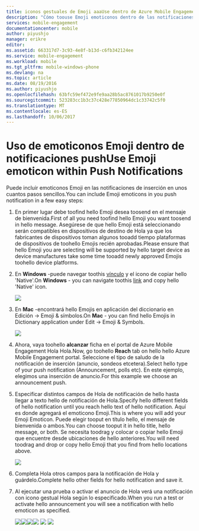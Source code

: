 ```yaml
---
title: iconos gestuales de Emoji aaaUse dentro de Azure Mobile Engagement
description: "Cómo toouse Emoji emoticonos dentro de las notificaciones de inserción"
services: mobile-engagement
documentationcenter: mobile
author: piyushjo
manager: erikre
editor: 
ms.assetid: 663317d7-3c93-4e8f-b13d-c6fb342124ee
ms.service: mobile-engagement
ms.workload: mobile
ms.tgt_pltfrm: mobile-windows-phone
ms.devlang: na
ms.topic: article
ms.date: 08/19/2016
ms.author: piyushjo
ms.openlocfilehash: 63bfc59ef472e9fe9aa28b5ac8761017b9250e0f
ms.sourcegitcommit: 523283cc1b3c37c428e77850964dc1c33742c5f0
ms.translationtype: MT
ms.contentlocale: es-ES
ms.lasthandoff: 10/06/2017
---
```

# <a name="use-emoji-emoticon-within-push-notifications"></a><span data-ttu-id="7c063-103">Uso de emoticonos Emoji dentro de notificaciones push</span><span class="sxs-lookup"><span data-stu-id="7c063-103">Use Emoji emoticon within Push Notifications</span></span>
<span data-ttu-id="7c063-104">Puede incluir emoticonos Emoji en las notificaciones de inserción en unos cuantos pasos sencillos.</span><span class="sxs-lookup"><span data-stu-id="7c063-104">You can include Emoji emoticons in you push notification in a few easy steps:</span></span> 

1. <span data-ttu-id="7c063-105">En primer lugar debe toofind hello Emoji desea toosend en el mensaje de bienvenida.</span><span class="sxs-lookup"><span data-stu-id="7c063-105">First of all you need toofind hello Emoji you want toosend in hello message.</span></span> <span data-ttu-id="7c063-106">Asegúrese de que hello Emoji está seleccionando serán compatibles en dispositivos de destino de Hola ya que los fabricantes de dispositivos toman algunos tooadd tiempo plataformas de dispositivos de toohello Emojis recién aprobadas.</span><span class="sxs-lookup"><span data-stu-id="7c063-106">Please ensure that hello Emoji you are selecting will be supported by hello target device as device manufactures take some time tooadd newly approved Emojis toohello device platforms.</span></span> 
2. <span data-ttu-id="7c063-107">En **Windows** -puede navegar toothis [vínculo](http://apps.timwhitlock.info/emoji/tables/unicode) y el icono de copiar hello 'Native'.</span><span class="sxs-lookup"><span data-stu-id="7c063-107">On **Windows** - you can navigate toothis [link](http://apps.timwhitlock.info/emoji/tables/unicode) and copy hello 'Native' icon.</span></span>
   
    ![][7] 
3. <span data-ttu-id="7c063-108">En **Mac** -encontrará hello Emojis en aplicación del diccionario en Edición -> Emoji & símbolos.</span><span class="sxs-lookup"><span data-stu-id="7c063-108">On **Mac** - you can find hello Emojis in Dictionary application under Edit -> Emoji & Symbols.</span></span>
   
    ![][6] 
4. <span data-ttu-id="7c063-109">Ahora, vaya toohello **alcanzar** ficha en el portal de Azure Mobile Engagement Hola Hola.</span><span class="sxs-lookup"><span data-stu-id="7c063-109">Now, go toohello **Reach** tab on hello hello Azure Mobile Engagement portal.</span></span> <span data-ttu-id="7c063-110">Seleccione el tipo de saludo de la notificación de inserción (anuncio, sondeos etcetera).</span><span class="sxs-lookup"><span data-stu-id="7c063-110">Select hello type of your push notification (Announcement, polls etc).</span></span> <span data-ttu-id="7c063-111">En este ejemplo, elegimos una inserción de anuncio.</span><span class="sxs-lookup"><span data-stu-id="7c063-111">For this example we choose an announcement push.</span></span>
5. <span data-ttu-id="7c063-112">Especificar distintos campos de Hola de notificación de hello hasta llegar a texto hello de notificación de Hola.</span><span class="sxs-lookup"><span data-stu-id="7c063-112">Specify hello different fields of hello notification until you reach hello text of hello notification.</span></span> <span data-ttu-id="7c063-113">Aquí es donde agregará el emoticono Emoji.</span><span class="sxs-lookup"><span data-stu-id="7c063-113">This is where you will add your Emoji Emoticon.</span></span> <span data-ttu-id="7c063-114">Puede elegir tooput en título hello, el mensaje de bienvenida o ambos.</span><span class="sxs-lookup"><span data-stu-id="7c063-114">You can choose tooput it in hello title, hello message, or both.</span></span> <span data-ttu-id="7c063-115">Se necesita toodrag y colocar o copiar hello Emoji que encuentre desde ubicaciones de hello anteriores.</span><span class="sxs-lookup"><span data-stu-id="7c063-115">You will need toodrag and drop or copy hello Emoji that you find from hello locations above.</span></span> 
   
    ![][1]
6. <span data-ttu-id="7c063-116">Completa Hola otros campos para la notificación de Hola y guárdelo.</span><span class="sxs-lookup"><span data-stu-id="7c063-116">Complete hello other fields for hello notification and save it.</span></span> 
7. <span data-ttu-id="7c063-117">Al ejecutar una prueba o activar el anuncio de Hola verá una notificación con icono gestual Hola según lo especificado.</span><span class="sxs-lookup"><span data-stu-id="7c063-117">When you run a test or activate hello announcement you will see a notification with hello emoticon as specified.</span></span>   
   
    <span data-ttu-id="7c063-118">![][3]![][4]![][5]</span><span class="sxs-lookup"><span data-stu-id="7c063-118">![][3] ![][4] ![][5]</span></span>

<!-- Images. -->
[1]: ./media/mobile-engagement-use-emoji-with-push/notification_input.png
[3]: ./media/mobile-engagement-use-emoji-with-push/iOS_Emoji.png
[4]: ./media/mobile-engagement-use-emoji-with-push/Android_Emoji.png
[5]: ./media/mobile-engagement-use-emoji-with-push/WindowsPhone_Emoji.png
[6]: ./media/mobile-engagement-use-emoji-with-push/Mac_SelectEmoji.png
[7]: ./media/mobile-engagement-use-emoji-with-push/Windows_SelectEmoji.png

